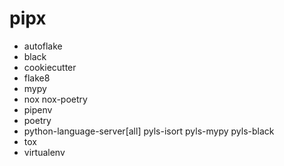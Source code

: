 # pipx
- autoflake
- black
- cookiecutter
- flake8
- mypy
- nox nox-poetry
- pipenv
- poetry
- python-language-server[all] pyls-isort pyls-mypy pyls-black
- tox
- virtualenv
